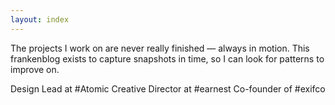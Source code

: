 ```yaml
---
layout: index
---
```


The projects I work on are never really finished — always in motion. This frankenblog exists to capture snapshots in time, so I can look for patterns to improve on.

Design Lead at #Atomic
Creative Director at #earnest
Co-founder of #exifco